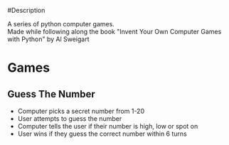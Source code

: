 #Description 

A series of python computer games.  
Made while following along the book "Invent Your Own Computer Games with Python" by Al Sweigart

# Games
 
 ## Guess The Number
   * Computer picks a secret number from 1-20
   * User attempts to guess the number
   * Computer tells the user if their number is high, low or spot on
   * User wins if they guess the correct number within 6 turns
